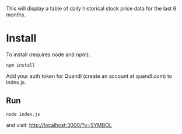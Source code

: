 This will display a table of daily historical stock price data for the last 6 months.

# Install
To install (requires node and npm):

```npm install```

Add your auth token for Quandl (create an account at quandl.com) to index.js.

## Run

```node index.js```

and visit: [http://localhost:3000/?v=SYMBOL]()
